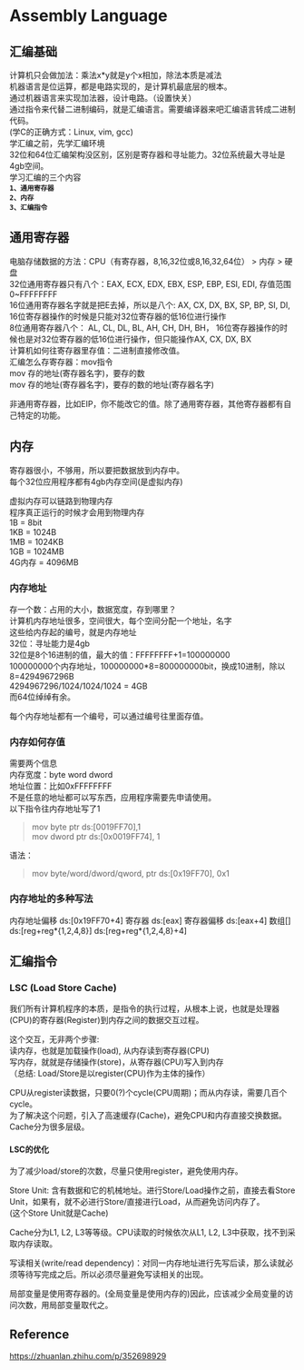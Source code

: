 # Assembly Language

## 汇编基础 
计算机只会做加法：乘法x*y就是y个x相加，除法本质是减法  
机器语言是位运算，都是电路实现的，是计算机最底层的根本。  
通过机器语言来实现加法器，设计电路。（设置快关）  
通过指令来代替二进制编码，就是汇编语言。需要编译器来吧汇编语言转成二进制代码。  
(学C的正确方式：Linux, vim, gcc)  
学汇编之前，先学汇编环境  
32位和64位汇编架构没区别，区别是寄存器和寻址能力。32位系统最大寻址是4gb空间。  
学习汇编的三个内容  
**`1、通用寄存器`**  
**`2、内存`**  
**`3、汇编指令`**  

## 通用寄存器
电脑存储数据的方法：CPU（有寄存器，8,16,32位或8,16,32,64位） > 内存 > 硬盘  
32位通用寄存器只有八个：EAX, ECX, EDX, EBX, ESP, EBP, ESI, EDI, 存值范围0~FFFFFFFF  
16位通用寄存器名字就是把E去掉，所以是八个: AX, CX, DX, BX, SP, BP, SI, DI, 16位寄存器操作的时候是只能对32位寄存器的低16位进行操作  
8位通用寄存器八个： AL, CL, DL, BL, AH, CH, DH, BH， 16位寄存器操作的时候也是对32位寄存器的低16位进行操作，但只能操作AX, CX, DX, BX  
计算机如何往寄存器里存值：二进制直接修改值。  
汇编怎么存寄存器：mov指令  
mov 存的地址(寄存器名字)，要存的数  
mov 存的地址(寄存器名字)，要存的数的地址(寄存器名字)  

非通用寄存器，比如EIP，你不能改它的值。除了通用寄存器，其他寄存器都有自己特定的功能。  

## 内存
寄存器很小，不够用，所以要把数据放到内存中。  
每个32位应用程序都有4gb内存空间(是虚拟内存)  

虚拟内存可以链路到物理内存  
程序真正运行的时候才会用到物理内存  
1B = 8bit  
1KB = 1024B  
1MB = 1024KB  
1GB = 1024MB  
4G内存 = 4096MB  

### 内存地址
存一个数：占用的大小，数据宽度，存到哪里？  
计算机内存地址很多，空间很大，每个空间分配一个地址，名字  
这些给内存起的编号，就是内存地址  
32位：寻址能力是4gb  
32位是8个16进制的值，最大的值：FFFFFFFF+1=100000000  
100000000个内存地址，100000000*8=800000000bit，换成10进制，除以8=4294967296B  
4294967296/1024/1024/1024 = 4GB  
而64位绰绰有余。  

每个内存地址都有一个编号，可以通过编号往里面存值。  

### 内存如何存值
需要两个信息  
内存宽度：byte word dword  
地址位置：比如0xFFFFFFFF  
不是任意的地址都可以写东西，应用程序需要先申请使用。  
以下指令往内存地址写了1  
> mov byte ptr ds:[0019FF70],1  
> mov dword ptr ds:[0x0019FF74], 1  

语法：  
> mov byte/word/dword/qword, ptr ds:[0x19FF70], 0x1  


### 内存地址的多种写法
内存地址偏移
ds:[0x19FF70+4]
寄存器
ds:[eax]
寄存器偏移
ds:[eax+4]
数组[]
ds:[reg+reg*{1,2,4,8}]
ds:[reg+reg*{1,2,4,8}+4]

## 汇编指令
### LSC (Load Store Cache)
我们所有计算机程序的本质，是指令的执行过程，从根本上说，也就是处理器(CPU)的寄存器(Register)到内存之间的数据交互过程。  

这个交互，无非两个步骤:  
读内存，也就是加载操作(load), 从内存读到寄存器(CPU)  
写内存，就就是存储操作(store)，从寄存器(CPU)写入到内存  
（总结: Load/Store是以register(CPU)作为主体的操作）  

CPU从register读数据，只要0(?)个cycle(CPU周期)；而从内存读，需要几百个cycle。  
为了解决这个问题，引入了高速缓存(Cache)，避免CPU和内存直接交换数据。  
Cache分为很多层级。  

#### LSC的优化
为了减少load/store的次数，尽量只使用register，避免使用内存。  

Store Unit: 含有数据和它的机械地址。进行Store/Load操作之前，直接去看Store Unit，如果有，就不必进行Store/直接进行Load，从而避免访问内存了。  
(这个Store Unit就是Cache)  

Cache分为L1, L2, L3等等级。CPU读取的时候依次从L1, L2, L3中获取，找不到采取内存读取。  

写读相关(write/read dependency)：对同一内存地址进行先写后读，那么读就必须等待写完成之后。所以必须尽量避免写读相关的出现。  

局部变量是使用寄存器的。(全局变量是使用内存的)因此，应该减少全局变量的访问次数，用局部变量取代之。  


## Reference
https://zhuanlan.zhihu.com/p/352698929  

